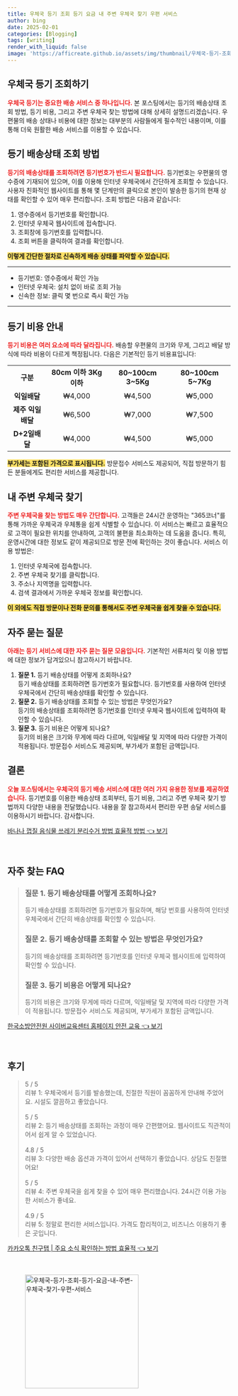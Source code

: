 ```yaml
---
title: 우체국 등기 조회 등기 요금 내 주변 우체국 찾기 우편 서비스
author: bing
date: 2025-02-01
categories: [Blogging]
tags: [writing]
render_with_liquid: false
image: 'https://afficreate.github.io/assets/img/thumbnail/우체국-등기-조회-등기-요금-내-주변-우체국-찾기-우편-서비스.webp'
---
```



<h2 id='우체국_등기_조회'>우체국 등기 조회하기</h2>

<p><b><span style="color: #ee2323;">우체국 등기는 중요한 배송 서비스 중 하나입니다.</span></b> 본 포스팅에서는 등기의 배송상태 조회 방법, 등기 비용, 그리고 주변 우체국 찾는 방법에 대해 상세히 설명드리겠습니다. 우편물의 배송 상태나 비용에 대한 정보는 대부분의 사람들에게 필수적인 내용이며, 이를 통해 더욱 원활한 배송 서비스를 이용할 수 있습니다.</p>

<h2 id='등기배송상태_조회방법'>등기 배송상태 조회 방법</h2>

<p><b><span style="color: #ee2323;">등기의 배송상태를 조회하려면 등기번호가 반드시 필요합니다.</span></b> 등기번호는 우편물의 영수증에 기재되어 있으며, 이를 이용해 인터넷 우체국에서 간단하게 조회할 수 있습니다. 사용자 친화적인 웹사이트를 통해 몇 단계만의 클릭으로 본인이 발송한 등기의 현재 상태를 확인할 수 있어 매우 편리합니다. 조회 방법은 다음과 같습니다:</p>

<ol>
    <li>영수증에서 등기번호를 확인합니다.</li>
    <li>인터넷 우체국 웹사이트에 접속합니다.</li>
    <li>조회창에 등기번호를 입력합니다.</li>
    <li>조회 버튼을 클릭하여 결과를 확인합니다.</li>
</ol>

<p><b><span style="background-color: #ffe066;">이렇게 간단한 절차로 신속하게 배송 상태를 파악할 수 있습니다.</span></b></p>

<hr />

<ul>
    <li>등기번호: 영수증에서 확인 가능</li>
    <li>인터넷 우체국: 설치 없이 바로 조회 가능</li>
    <li>신속한 정보: 클릭 몇 번으로 즉시 확인 가능</li>
</ul>

<hr />

<h2 id='등기비용_안내'>등기 비용 안내</h2>

<p><b><span style="color: #ee2323;">등기 비용은 여러 요소에 따라 달라집니다.</span></b> 배송할 우편물의 크기와 무게, 그리고 배달 방식에 따라 비용이 다르게 책정됩니다. 다음은 기본적인 등기 비용표입니다:</p>

<table>
    <tr>
        <td style="text-align: center; height: 17px;"><b>구분</b></td>
        <td style="text-align: center; height: 17px;"><b>80cm 이하 3Kg 이하</b></td>
        <td style="text-align: center; height: 17px;"><b>80~100cm 3~5Kg</b></td>
        <td style="text-align: center; height: 17px;"><b>80~100cm 5~7Kg</b></td>
    </tr>
    <tr>
        <td style="text-align: center; height: 17px;"><b>익일배달</b></td>
        <td style="text-align: center; height: 17px;">₩4,000</td>
        <td style="text-align: center; height: 17px;">₩4,500</td>
        <td style="text-align: center; height: 17px;">₩5,000</td>
    </tr>
    <tr>
        <td style="text-align: center; height: 17px;"><b>제주 익일배달</b></td>
        <td style="text-align: center; height: 17px;">₩6,500</td>
        <td style="text-align: center; height: 17px;">₩7,000</td>
        <td style="text-align: center; height: 17px;">₩7,500</td>
    </tr>
    <tr>
        <td style="text-align: center; height: 17px;"><b>D+2일배달</b></td>
        <td style="text-align: center; height: 17px;">₩4,000</td>
        <td style="text-align: center; height: 17px;">₩4,500</td>
        <td style="text-align: center; height: 17px;">₩5,000</td>
    </tr>
</table>

<p><b><span style="background-color: #ffe066;">부가세는 포함된 가격으로 표시됩니다.</span></b> 방문접수 서비스도 제공되어, 직접 방문하기 힘든 분들에게도 편리한 서비스를 제공합니다.</p>

<h2 id='주변_우체국_찾기'>내 주변 우체국 찾기</h2>

<p><b><span style="color: #ee2323;">주변 우체국을 찾는 방법도 매우 간단합니다.</span></b> 고객들은 24시간 운영하는 "365코너"를 통해 가까운 우체국과 우체통을 쉽게 식별할 수 있습니다. 이 서비스는 빠르고 효율적으로 고객이 필요한 위치를 안내하여, 고객의 불편을 최소화하는 데 도움을 줍니다. 특히, 운영시간에 대한 정보도 같이 제공되므로 방문 전에 확인하는 것이 좋습니다. 서비스 이용 방법은:</p>

<ol>
    <li>인터넷 우체국에 접속합니다.</li>
    <li>주변 우체국 찾기를 클릭합니다.</li>
    <li>주소나 지역명을 입력합니다.</li>
    <li>검색 결과에서 가까운 우체국 정보를 확인합니다.</li>
</ol>

<p><b><span style="background-color: #ffe066;">이 외에도 직접 방문이나 전화 문의를 통해서도 주변 우체국을 쉽게 찾을 수 있습니다.</span></b></p>

<h2 id='자주묻는질문'>자주 묻는 질문</h2>

<p><b><span style="color: #ee2323;">아래는 등기 서비스에 대한 자주 묻는 질문 모음입니다.</span></b> 기본적인 서류처리 및 이용 방법에 대한 정보가 담겨있으니 참고하시기 바랍니다.</p>

<ol>
    <li><b>질문 1.</b> 등기 배송상태를 어떻게 조회하나요?<br /> 등기 배송상태를 조회하려면 등기번호가 필요합니다. 등기번호를 사용하여 인터넷 우체국에서 간단히 배송상태를 확인할 수 있습니다.</li>
    <li><b>질문 2.</b> 등기 배송상태를 조회할 수 있는 방법은 무엇인가요?<br /> 등기의 배송상태를 조회하려면 등기번호를 인터넷 우체국 웹사이트에 입력하여 확인할 수 있습니다.</li>
    <li><b>질문 3.</b> 등기 비용은 어떻게 되나요?<br /> 등기의 비용은 크기와 무게에 따라 다르며, 익일배달 및 지역에 따라 다양한 가격이 적용됩니다. 방문접수 서비스도 제공되며, 부가세가 포함된 금액입니다.</li>
</ol>

<h2 id='결론'>결론</h2>

<p><b><span style="color: #ee2323;">오늘 포스팅에서는 우체국의 등기 배송 서비스에 대한 여러 가지 유용한 정보를 제공하였습니다.</span></b> 등기번호를 이용한 배송상태 조회부터, 등기 비용, 그리고 주변 우체국 찾기 방법까지 다양한 내용을 전달했습니다. 내용을 잘 참고하셔서 편리한 우편 송달 서비스를 이용하시기 바랍니다. 감사합니다.</p>


<p><a class="click-button" title="바나나 껍질 음식물 쓰레기 분리수거 방법 효율적 방법" href="https://afficreate.github.io/posts/%EB%B0%94%EB%82%98%EB%82%98-%EA%BB%8D%EC%A7%88-%EC%9D%8C%EC%8B%9D%EB%AC%BC-%EC%93%B0%EB%A0%88%EA%B8%B0-%EB%B6%84%EB%A6%AC%EC%88%98%EA%B1%B0-%EB%B0%A9%EB%B2%95-%ED%9A%A8%EC%9C%A8%EC%A0%81-%EB%B0%A9%EB%B2%95/" rel="dofollow">바나나 껍질 음식물 쓰레기 분리수거 방법 효율적 방법 👈 보기</a></p><br>
<h2 id='자주_찾는_FAQ'>자주 찾는 FAQ</h2>
<div itemscope="" itemtype="https://schema.org/FAQPage"> 
<blockquote> 
<div itemscope="" itemprop="mainEntity" itemtype="https://schema.org/Question"> 
<h3 itemprop="name">질문 1. 등기 배송상태를 어떻게 조회하나요?</h3> 
<div itemscope="" itemprop="acceptedAnswer" itemtype="https://schema.org/Answer"> 
<span itemprop="text"> 
<p>등기 배송상태를 조회하려면 등기번호가 필요하며, 해당 번호를 사용하여 인터넷 우체국에서 간단히 배송상태를 확인할 수 있습니다.</p> 
</span> 
</div> 
</div> 

<div itemscope="" itemprop="mainEntity" itemtype="https://schema.org/Question"> 
<h3 itemprop="name">질문 2. 등기 배송상태를 조회할 수 있는 방법은 무엇인가요?</h3> 
<div itemscope="" itemprop="acceptedAnswer" itemtype="https://schema.org/Answer"> 
<span itemprop="text"> 
<p>등기의 배송상태를 조회하려면 등기번호를 인터넷 우체국 웹사이트에 입력하여 확인할 수 있습니다.</p> 
</span> 
</div> 
</div> 

<div itemscope="" itemprop="mainEntity" itemtype="https://schema.org/Question"> 
<h3 itemprop="name">질문 3. 등기 비용은 어떻게 되나요?</h3> 
<div itemscope="" itemprop="acceptedAnswer" itemtype="https://schema.org/Answer"> 
<span itemprop="text"> 
<p>등기의 비용은 크기와 무게에 따라 다르며, 익일배달 및 지역에 따라 다양한 가격이 적용됩니다. 방문접수 서비스도 제공되며, 부가세가 포함된 금액입니다.</p> 
</span> 
</div> 
</div> 
</blockquote> 
</div>
<p><a class="click-button" title="한국소방안전원 사이버교육센터 홈페이지 안전 교육" href="https://afficreate.github.io/posts/%ED%95%9C%EA%B5%AD%EC%86%8C%EB%B0%A9%EC%95%88%EC%A0%84%EC%9B%90-%EC%82%AC%EC%9D%B4%EB%B2%84%EA%B5%90%EC%9C%A1%EC%84%BC%ED%84%B0-%ED%99%88%ED%8E%98%EC%9D%B4%EC%A7%80-%EC%95%88%EC%A0%84-%EA%B5%90%EC%9C%A1/" rel="dofollow">한국소방안전원 사이버교육센터 홈페이지 안전 교육 👈 보기</a></p><br>
<h2 id='후기'>후기</h2>
<div itemscope itemtype="https://schema.org/Product">
  <blockquote>
  <div itemprop="review" itemscope itemtype="https://schema.org/Review">
      <div itemprop="reviewRating" itemscope itemtype="https://schema.org/Rating"> <span itemprop="ratingValue">5</span> / <span itemprop="bestRating">5</span> </div>
      <span itemprop="reviewBody">리뷰 1: 우체국에서 등기를 발송했는데, 친절한 직원이 꼼꼼하게 안내해 주었어요. 시설도 깔끔하고 좋았습니다.</span>
  </div>
  <br>
  <div itemprop="review" itemscope itemtype="https://schema.org/Review">
      <div itemprop="reviewRating" itemscope itemtype="https://schema.org/Rating"> <span itemprop="ratingValue">5</span> / <span itemprop="bestRating">5</span> </div>
      <span itemprop="reviewBody">리뷰 2: 등기 배송상태를 조회하는 과정이 매우 간편했어요. 웹사이트도 직관적이어서 쉽게 알 수 있었습니다.</span>
  </div>
  <br>
  <div itemprop="review" itemscope itemtype="https://schema.org/Review">
      <div itemprop="reviewRating" itemscope itemtype="https://schema.org/Rating"> <span itemprop="ratingValue">4.8</span> / <span itemprop="bestRating">5</span> </div>
      <span itemprop="reviewBody">리뷰 3: 다양한 배송 옵션과 가격이 있어서 선택하기 좋았습니다. 상담도 친절했어요!</span>
  </div>
  <br>
  <div itemprop="review" itemscope itemtype="https://schema.org/Review">
      <div itemprop="reviewRating" itemscope itemtype="https://schema.org/Rating"> <span itemprop="ratingValue">5</span> / <span itemprop="bestRating">5</span> </div>
      <span itemprop="reviewBody">리뷰 4: 주변 우체국을 쉽게 찾을 수 있어 매우 편리했습니다. 24시간 이용 가능한 서비스가 좋네요.</span>
  </div>
  <br>
  <div itemprop="review" itemscope itemtype="https://schema.org/Review">
      <div itemprop="reviewRating" itemscope itemtype="https://schema.org/Rating"> <span itemprop="ratingValue">4.9</span> / <span itemprop="bestRating">5</span> </div>
      <span itemprop="reviewBody">리뷰 5: 정말로 편리한 서비스입니다. 가격도 합리적이고, 비즈니스 이용하기 좋은 곳입니다.</span>
  </div>
  </blockquote>
</div>
<p><a class="click-button" title="카카오톡 친구탭 | 주요 소식 확인하는 방법 효율적" href="https://afficreate.github.io/posts/%EC%B9%B4%EC%B9%B4%EC%98%A4%ED%86%A1-%EC%B9%9C%EA%B5%AC%ED%83%AD-%EC%A3%BC%EC%9A%94-%EC%86%8C%EC%8B%9D-%ED%99%95%EC%9D%B8%ED%95%98%EB%8A%94-%EB%B0%A9%EB%B2%95-%ED%9A%A8%EC%9C%A8%EC%A0%81/" rel="dofollow">카카오톡 친구탭 | 주요 소식 확인하는 방법 효율적 👈 보기</a></p><br>
<figure class="image"><img src="https://afficreate.github.io/assets/img/thumbnail/우체국-등기-조회-등기-요금-내-주변-우체국-찾기-우편-서비스.webp" alt="우체국-등기-조회-등기-요금-내-주변-우체국-찾기-우편-서비스" width="256" height="256"></figure>